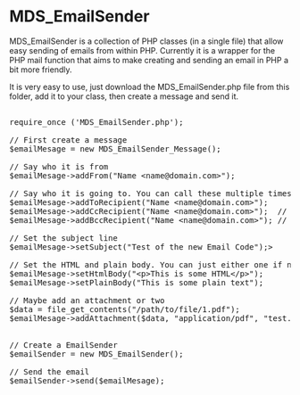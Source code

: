 MDS_EmailSender
===============

MDS_EmailSender is a collection of PHP classes (in a single file) that allow 
easy sending of emails from within PHP. Currently it is a wrapper for the PHP 
mail function that aims to make creating and sending an email in PHP a bit more 
friendly.

It is very easy to use, just download the MDS_EmailSender.php file from this
folder, add it to your class, then create a message and send it.

<pre>

require_once ('MDS_EmailSender.php');

// First create a message
$emailMesage = new MDS_EmailSender_Message();

// Say who it is from
$emailMesage->addFrom("Name &lt;name@domain.com&gt;");

// Say who it is going to. You can call these multiple times if needed
$emailMesage->addToRecipient("Name &lt;name@domain.com&gt;");
$emailMesage->addCcRecipient("Name &lt;name@domain.com&gt;");  // Optional
$emailMesage->addBccRecipient("Name &lt;name@domain.com&gt;"); // Optional

// Set the subject line
$emailMesage->setSubject("Test of the new Email Code");>

// Set the HTML and plain body. You can just either one if needed.
$emailMesage->setHtmlBody("&lt;p&gt;This is some HTML&lt;/p&gt;");
$emailMesage->setPlainBody("This is some plain text");

// Maybe add an attachment or two
$data = file_get_contents("/path/to/file/1.pdf");
$emailMesage->addAttachment($data, "application/pdf", "test.pdf");


// Create a EmailSender
$emailSender = new MDS_EmailSender();

// Send the email
$emailSender->send($emailMesage);

</pre>